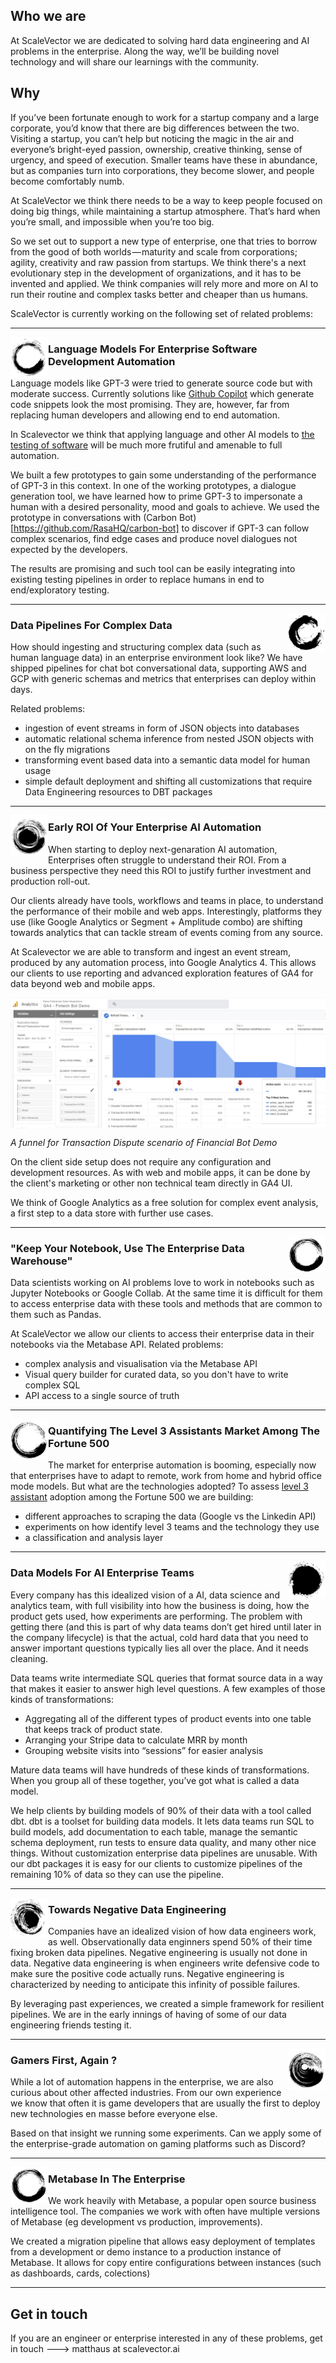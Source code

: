 ## Who we are
At ScaleVector we are dedicated to solving hard data engineering and AI problems in the enterprise. Along the way, we’ll be building novel technology and will share our learnings with the community.

## Why

If you’ve been fortunate enough to work for a startup company and a large corporate, you’d know that there are big differences between the two. Visiting a startup, you can’t help but noticing the magic in the air and everyone’s bright-eyed passion, ownership, creative thinking, sense of urgency, and speed of execution. Smaller teams have these in abundance, but as companies turn into corporations, they become slower, and people become comfortably numb.

At ScaleVector we think there needs to be a way to keep people focused on doing big things, while maintaining a startup atmosphere. That’s hard when you’re small, and impossible when you’re too big.

So we set out to support a new type of enterprise, one that tries to borrow from the good of both worlds — maturity and scale from corporations; agility, creativity and raw passion from startups. We think there's a next evolutionary step in the development of organizations, and it has to be invented and applied. We think companies will rely more and more on AI to run their routine and complex tasks better and cheaper than us humans.

ScaleVector is currently working on the following set of related problems:

 ---
 
 <p>
  <img width="60" align='left' src="circle-1.png">
</p>
 
### Language Models For Enterprise Software Development Automation 

Language models like GPT-3 were tried to generate source code but with moderate success. Currently solutions like [Github Copilot](https://copilot.github.com/) which generate code snippets look the most promising. They are, however, far from replacing human developers and allowing end to end automation. 

In Scalevector we think that applying language and other AI models to <u>the testing of software</u> will be much more frutiful and amenable to full automation. 

We built a few prototypes to gain some understanding of the performance of GPT-3 in this context. In one of the working prototypes, a dialogue generation tool, we have learned how to prime GPT-3 to impersonate a human with a desired personality, mood and goals to achieve. We used the prototype in conversations with (Carbon Bot)[https://github.com/RasaHQ/carbon-bot] to discover if GPT-3 can follow complex scenarios, find edge cases and produce novel dialogues not expected by the developers.

The results are promising and such tool can be easily integrating into existing testing pipelines in order to replace humans in end to end/exploratory testing.

 ---
 
 <p>
  <img width="60" align='right' src="../circle-2.png">
</p>
 
### Data Pipelines For Complex Data

How should ingesting and structuring complex data (such as human language data) in an enterprise environment look like? 
We have shipped pipelines for chat bot conversational data, supporting AWS and GCP with generic schemas and metrics that enterprises can deploy within days.

Related problems:
- ingestion of event streams in form of JSON objects into databases
- automatic relational schema inference from nested JSON objects with on the fly migrations
- transforming event based data into a semantic data model for human usage
- simple default deployment and shifting all customizations that require Data Engineering resources to DBT packages
 ---
 
 <p>
  <img width="60" align='left' src="../circle-7.png">
</p>
 
### Early ROI Of Your Enterprise AI Automation

When starting to deploy next-genaration AI automation, Enterprises often struggle to understand their ROI. From a business perspective they need this ROI to justify further investment and production roll-out.

Our clients already have tools, workflows and teams in place, to understand the performance of their mobile and web apps. Interestingly, platforms they use (like Google Analytics or Segment + Amplitude combo) are shifting towards analytics that can tackle stream of events coming from any source.

At Scalevector we are able to transform and ingest an event stream, produced by any automation process, into Google Analytics 4. This allows our clients to use reporting and advanced exploration features of GA4 for data beyond web and mobile apps. 

<p>
  <img align='center' src="../Google-Analytics-4-Rasa-Funnel.png">
</p>

*A funnel for Transaction Dispute scenario of Financial Bot Demo*

On the client side setup does not require any configuration and development resources. As with web and mobile apps, it can be done by the client's marketing or other non technical team directly in GA4 UI.

We think of Google Analytics as a free solution for complex event analysis, a first step to a data store with further use cases.
 
 ---
 
 <p>
  <img width="60" align='right' src="../circle-8.png">
</p>
 
### "Keep Your Notebook, Use The Enterprise Data Warehouse"  

Data scientists working on AI problems love to work in notebooks such as Jupyter Notebooks or Google Collab. 
At the same time it is difficult for them to access enterprise data with these tools and methods that are common to them such as Pandas.  

At ScaleVector we allow our clients to access their enterprise data in their notebooks via the Metabase API. 
Related problems:

- complex analysis and visualisation via the Metabase API
- Visual query builder for curated data, so you don't have to write complex SQL
- API access to a single source of truth

 ---
 
 <p>
  <img width="60" align='left' src="../circle-4.png">
</p>
 
### Quantifying The Level 3 Assistants Market Among The Fortune 500  

The market for enterprise automation is booming, especially now that enterprises have to adapt to remote, work from home and hybrid office mode models. 
But what are the technologies adopted? To assess [level 3 assistant](https://rasa.com/blog/5-levels-of-conversational-ai-2020-update/) adoption among the Fortune 500 we are building:
- different approaches to scraping the data (Google vs the Linkedin API)
- experiments on how identify level 3 teams and the technology they use
- a classification and analysis layer

 ---
 
 <p>
  <img width="60" align='right' src="../circle-3.png">
</p>
 
### Data Models For AI Enterprise Teams  

Every company has this idealized vision of a AI, data science and analytics team, with full visibility into how the business is doing, how the product gets used, how experiments are performing. The problem with getting there (and this is part of why data teams don’t get hired until later in the company lifecycle) is that the actual, cold hard data that you need to answer important questions typically lies all over the place. And it needs cleaning. 

Data teams write intermediate SQL queries that format source data in a way that makes it easier to answer  high level questions. A few examples of those kinds of transformations:
- Aggregating all of the different types of product events into one table that keeps track of product state.
- Arranging your Stripe data to calculate MRR by month
- Grouping website visits into “sessions” for easier analysis

Mature data teams will have hundreds of these kinds of transformations. When you group all of these together, you’ve got what is called a data model.

We help clients by building models of 90% of their data with a tool called dbt. dbt is a toolset for building data models. It lets data teams run SQL to build models, add documentation to each table, manage the semantic schema deployment, run tests to ensure data quality, and many other nice things. Without customization enterprise data pipelines are unusable. With our dbt packages it is easy for our clients to customize pipelines of the remaining 10% of data so they can use the pipeline.

 ---
 
 <p>
  <img width="60" align='left' src="../circle-6.png">
</p>
 
### Towards Negative Data Engineering  

Companies have an idealized vision of how data engineers work, as well. Observationally data enginners spend 50% of their time fixing broken data pipelines. Negative engineering is usually not done in data. Negative data engineering is when engineers write defensive code to make sure the positive code actually runs. Negative engineering is characterized by needing to anticipate this infinity of possible failures.

By leveraging past experiences, we created a simple framework for resilient pipelines. We are in the early innings of having of some of our data engineering friends testing it. 

 ---
 
 <p>
  <img width="60" align='right' src="../circle-5.png">
</p>

### Gamers First, Again ?   

While a lot of automation happens in the enterprise, we are also curious about other affected industries. From our own experience we know that often it is game developers that are usually the first to deploy new technologies en masse before everyone else. 

Based on that insight we running some experiments. Can we apply some of the enterprise-grade automation on gaming platforms such as Discord?  
 
---
 <p>
  <img width="60" align='left' src="../circle-8.png">
</p>

### Metabase In The Enterprise

We work heavily with Metabase, a popular open source business intelligence tool. The companies we work with often have multiple versions of Metabase (eg development vs production, improvements). 

We created a migration pipeline that allows easy deployment of templates from a development or demo instance to a production instance of Metabase. It allows for copy entire configurations between instances (such as dashboards, cards, colections)

---

## Get in touch
If you are an engineer or enterprise interested in any of these problems, get in touch ---> matthaus at scalevector.ai

